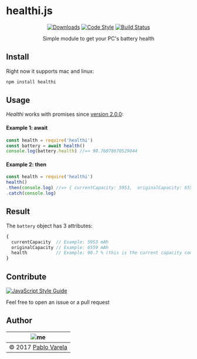 # healthi.js

<p align="center">
  <a href="https://www.npmjs.com/package/healthi"><img src="https://img.shields.io/npm/dt/healthi.svg" alt="Downloads" /></a>
  <a href="https://github.com/feross/standard"><img src="https://img.shields.io/badge/code_style-standard-brightgreen.svg" alt="Code Style" /></a>
  <a href="https://travis-ci.org/pablopunk/healthi-js"><img src="https://travis-ci.org/pablopunk/healthi-js.svg?branch=master" alt="Build Status" /></a>
  <p align="center">Simple module to get your PC's battery health</p>
</p>

## Install

Right now it supports mac and linux:

```sh
npm install healthi
```

## Usage

_Healthi_ works with promises since [version 2.0.0](https://github.com/pablopunk/healthi-js/releases/tag/2.0.0):

#### Example 1: await

```javascript
const health = require('healthi')
const battery = await health()
console.log(battery.health) //=> 90.76078670529044
```

#### Example 2: then

```javascript
const health = require('healthi')
health()
.then(console.log) //=> { currentCapacity: 5953,  originalCapacity: 6559,  health: 90.76078670529044 }
.catch(console.log)
```

## Result

The `battery` object has 3 attributes:

```js
{
  currentCapacity  // Example: 5953 mAh
  originalCapacity // Example: 6559 mAh
  health           // Example: 90.7 % (this is the current capacity compared to the original one)
}
```

## Contribute

[![JavaScript Style Guide](https://cdn.rawgit.com/feross/standard/master/badge.svg)](https://github.com/feross/standard)

Feel free to open an issue or a pull request

## Author

| ![me](https://www.gravatar.com/avatar/fa50aeff0ddd6e63273a068b04353d9d?s=100) |
| ----------------------------------------------------------------------------- |
| © 2017 [Pablo Varela](https://twitter.com/pablopunk)                          |
